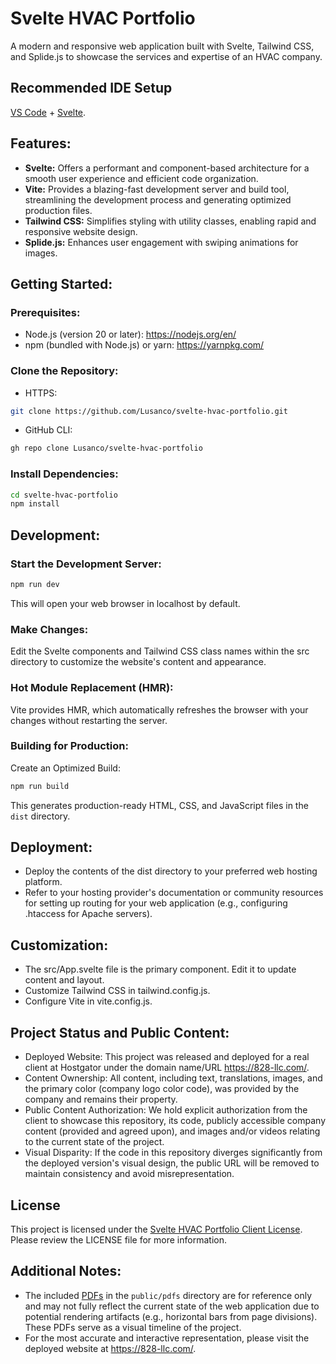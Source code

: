 # Svelte HVAC Portfolio

A modern and responsive web application built with Svelte, Tailwind CSS, and Splide.js to showcase the services and expertise of an HVAC company.

## Recommended IDE Setup

[VS Code](https://code.visualstudio.com/) + [Svelte](https://marketplace.visualstudio.com/items?itemName=svelte.svelte-vscode).

## Features:

- **Svelte:** Offers a performant and component-based architecture for a smooth user experience and efficient code organization.
- **Vite:** Provides a blazing-fast development server and build tool, streamlining the development process and generating optimized production files.
- **Tailwind CSS:** Simplifies styling with utility classes, enabling rapid and responsive website design.
- **Splide.js:** Enhances user engagement with swiping animations for images.

## Getting Started:

### Prerequisites:

- Node.js (version 20 or later): https://nodejs.org/en/
- npm (bundled with Node.js) or yarn: https://yarnpkg.com/

### Clone the Repository:

- HTTPS:
```Bash
git clone https://github.com/Lusanco/svelte-hvac-portfolio.git
```

- GitHub CLI:
```Bash
gh repo clone Lusanco/svelte-hvac-portfolio
```

### Install Dependencies:

```Bash
cd svelte-hvac-portfolio
npm install
```

## Development:

### Start the Development Server:

```Bash
npm run dev
```

This will open your web browser in localhost by default.

### Make Changes: 

Edit the Svelte components and Tailwind CSS class names within the src directory to customize the website's content and appearance.

### Hot Module Replacement (HMR): 

Vite provides HMR, which automatically refreshes the browser with your changes without restarting the server.

### Building for Production:

Create an Optimized Build:

```Bash
npm run build
```

This generates production-ready HTML, CSS, and JavaScript files in the `dist` directory.

## Deployment:

- Deploy the contents of the dist directory to your preferred web hosting platform.
- Refer to your hosting provider's documentation or community resources for setting up routing for your web application (e.g., configuring .htaccess for Apache servers).

## Customization:

- The src/App.svelte file is the primary component. Edit it to update content and layout.
- Customize Tailwind CSS in tailwind.config.js.
- Configure Vite in vite.config.js.

## Project Status and Public Content:

- Deployed Website: This project was released and deployed for a real client at Hostgator under the domain name/URL https://828-llc.com/.
- Content Ownership: All content, including text, translations, images, and the primary color (company logo color code), was provided by the company and remains their property.
- Public Content Authorization: We hold explicit authorization from the client to showcase this repository, its code, publicly accessible company content (provided and agreed upon), and images and/or videos relating to the current state of the project.
- Visual Disparity: If the code in this repository diverges significantly from the deployed version's visual design, the public URL will be removed to maintain consistency and avoid misrepresentation.

## License

This project is licensed under the [Svelte HVAC Portfolio Client License](LICENSE). Please review the LICENSE file for more information.

## Additional Notes:

- The included [PDFs](public/pdfs/) in the `public/pdfs` directory are for reference only and may not fully reflect the current state of the web application due to potential rendering artifacts (e.g., horizontal bars from page divisions). These PDFs serve as a visual timeline of the project.
- For the most accurate and interactive representation, please visit the deployed website at https://828-llc.com/.